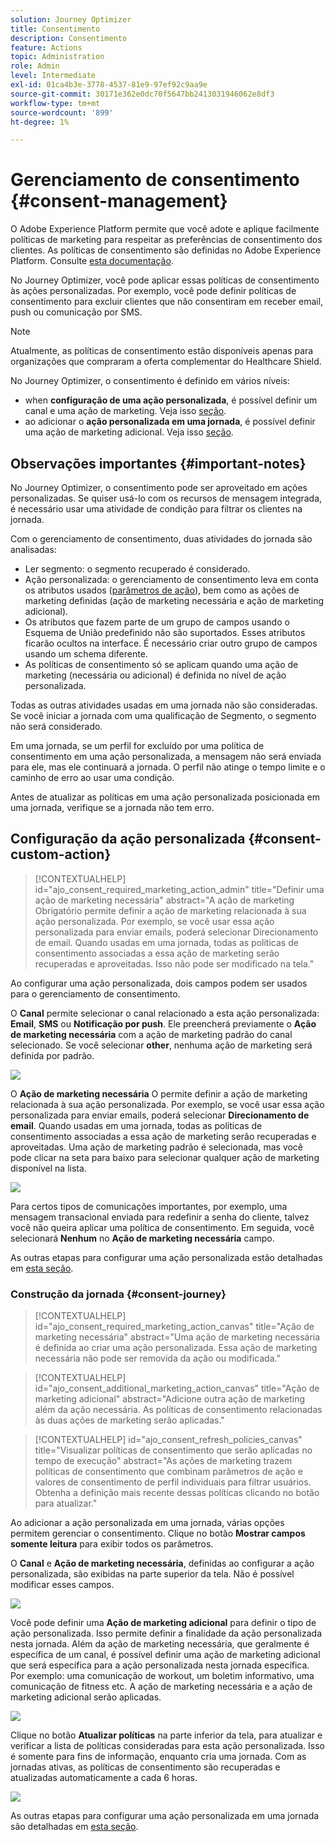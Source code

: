 ```yaml
---
solution: Journey Optimizer
title: Consentimento
description: Consentimento
feature: Actions
topic: Administration
role: Admin
level: Intermediate
exl-id: 01ca4b3e-3778-4537-81e9-97ef92c9aa9e
source-git-commit: 30171e362e0dc70f5647bb2413031946062e8df3
workflow-type: tm+mt
source-wordcount: '899'
ht-degree: 1%

---
```


# Gerenciamento de consentimento {#consent-management}

O Adobe Experience Platform permite que você adote e aplique facilmente políticas de marketing para respeitar as preferências de consentimento dos clientes. As políticas de consentimento são definidas no Adobe Experience Platform. Consulte [esta documentação](https://experienceleague.adobe.com/docs/experience-platform/data-governance/policies/user-guide.html?lang=en#consent-policy).

No Journey Optimizer, você pode aplicar essas políticas de consentimento às ações personalizadas. Por exemplo, você pode definir políticas de consentimento para excluir clientes que não consentiram em receber email, push ou comunicação por SMS.

>[!NOTE]
>
>Atualmente, as políticas de consentimento estão disponíveis apenas para organizações que compraram a oferta complementar do Healthcare Shield.

No Journey Optimizer, o consentimento é definido em vários níveis:

* when **configuração de uma ação personalizada**, é possível definir um canal e uma ação de marketing. Veja isso [seção](../action/consent.md#consent-custom-action).
* ao adicionar o **ação personalizada em uma jornada**, é possível definir uma ação de marketing adicional. Veja isso [seção](../action/consent.md#consent-journey).

## Observações importantes {#important-notes}

No Journey Optimizer, o consentimento pode ser aproveitado em ações personalizadas. Se quiser usá-lo com os recursos de mensagem integrada, é necessário usar uma atividade de condição para filtrar os clientes na jornada.

Com o gerenciamento de consentimento, duas atividades do jornada são analisadas:

* Ler segmento: o segmento recuperado é considerado.
* Ação personalizada: o gerenciamento de consentimento leva em conta os atributos usados ([parâmetros de ação](../action/about-custom-action-configuration.md#define-the-message-parameters)), bem como as ações de marketing definidas (ação de marketing necessária e ação de marketing adicional).
* Os atributos que fazem parte de um grupo de campos usando o Esquema de União predefinido não são suportados. Esses atributos ficarão ocultos na interface. É necessário criar outro grupo de campos usando um schema diferente.
* As políticas de consentimento só se aplicam quando uma ação de marketing (necessária ou adicional) é definida no nível de ação personalizada.

Todas as outras atividades usadas em uma jornada não são consideradas. Se você iniciar a jornada com uma qualificação de Segmento, o segmento não será considerado.

Em uma jornada, se um perfil for excluído por uma política de consentimento em uma ação personalizada, a mensagem não será enviada para ele, mas ele continuará a jornada. O perfil não atinge o tempo limite e o caminho de erro ao usar uma condição.

Antes de atualizar as políticas em uma ação personalizada posicionada em uma jornada, verifique se a jornada não tem erro.

<!--
There are two types of latency regarding the use of consent policies:

* **User latency**: the delay from the time a profile changes a consent settings to the moment it is applied in Experience Platform. This can take up to 48h. 
* **Consent policy latency**: the delay from the time a consent policy is created or updated to the moment it is applied. This can take up to 6 hours
-->

## Configuração da ação personalizada {#consent-custom-action}

>[!CONTEXTUALHELP]
>id="ajo_consent_required_marketing_action_admin"
>title="Definir uma ação de marketing necessária"
>abstract="A ação de marketing Obrigatório permite definir a ação de marketing relacionada à sua ação personalizada. Por exemplo, se você usar essa ação personalizada para enviar emails, poderá selecionar Direcionamento de email. Quando usadas em uma jornada, todas as políticas de consentimento associadas a essa ação de marketing serão recuperadas e aproveitadas. Isso não pode ser modificado na tela."

Ao configurar uma ação personalizada, dois campos podem ser usados para o gerenciamento de consentimento.

O **Canal** permite selecionar o canal relacionado a esta ação personalizada: **Email**, **SMS** ou **Notificação por push**. Ele preencherá previamente o **Ação de marketing necessária** com a ação de marketing padrão do canal selecionado. Se você selecionar **other**, nenhuma ação de marketing será definida por padrão.

![](assets/consent1.png)

O **Ação de marketing necessária** O permite definir a ação de marketing relacionada à sua ação personalizada. Por exemplo, se você usar essa ação personalizada para enviar emails, poderá selecionar **Direcionamento de email**. Quando usadas em uma jornada, todas as políticas de consentimento associadas a essa ação de marketing serão recuperadas e aproveitadas. Uma ação de marketing padrão é selecionada, mas você pode clicar na seta para baixo para selecionar qualquer ação de marketing disponível na lista.

![](assets/consent2.png)

Para certos tipos de comunicações importantes, por exemplo, uma mensagem transacional enviada para redefinir a senha do cliente, talvez você não queira aplicar uma política de consentimento. Em seguida, você selecionará **Nenhum** no **Ação de marketing necessária** campo.

As outras etapas para configurar uma ação personalizada estão detalhadas em [esta seção](../action/about-custom-action-configuration.md#consent-management).

### Construção da jornada {#consent-journey}

>[!CONTEXTUALHELP]
>id="ajo_consent_required_marketing_action_canvas"
>title="Ação de marketing necessária"
>abstract="Uma ação de marketing necessária é definida ao criar uma ação personalizada. Essa ação de marketing necessária não pode ser removida da ação ou modificada."

>[!CONTEXTUALHELP]
>id="ajo_consent_additional_marketing_action_canvas"
>title="Ação de marketing adicional"
>abstract="Adicione outra ação de marketing além da ação necessária. As políticas de consentimento relacionadas às duas ações de marketing serão aplicadas."

>[!CONTEXTUALHELP]
>id="ajo_consent_refresh_policies_canvas"
>title="Visualizar políticas de consentimento que serão aplicadas no tempo de execução"
>abstract="As ações de marketing trazem políticas de consentimento que combinam parâmetros de ação e valores de consentimento de perfil individuais para filtrar usuários. Obtenha a definição mais recente dessas políticas clicando no botão para atualizar."

Ao adicionar a ação personalizada em uma jornada, várias opções permitem gerenciar o consentimento. Clique no botão **Mostrar campos somente leitura** para exibir todos os parâmetros.

O **Canal** e **Ação de marketing necessária**, definidas ao configurar a ação personalizada, são exibidas na parte superior da tela. Não é possível modificar esses campos.

![](assets/consent4.png)

Você pode definir uma **Ação de marketing adicional** para definir o tipo de ação personalizada. Isso permite definir a finalidade da ação personalizada nesta jornada. Além da ação de marketing necessária, que geralmente é específica de um canal, é possível definir uma ação de marketing adicional que será específica para a ação personalizada nesta jornada específica. Por exemplo: uma comunicação de workout, um boletim informativo, uma comunicação de fitness etc. A ação de marketing necessária e a ação de marketing adicional serão aplicadas.

![](assets/consent3.png)

Clique no botão **Atualizar políticas** na parte inferior da tela, para atualizar e verificar a lista de políticas consideradas para esta ação personalizada. Isso é somente para fins de informação, enquanto cria uma jornada. Com as jornadas ativas, as políticas de consentimento são recuperadas e atualizadas automaticamente a cada 6 horas.

![](assets/consent5.png)

<!--
The following data is taken into account for consent:

* marketing actions and additional marketing actions defined in the custom action
* action parameters defined in the custom action, see this [section](../action/about-custom-action-configuration.md#define-the-message-parameters) 
* attributes used as criteria in a segment when the journey starts with a Read segment, see this [section](../building-journeys/read-segment.md) 

>[!NOTE]
>
>Please note that there can be a latency when updating the list of policies applied, refer to this [this section](../action/consent.md#important-notes).
-->

As outras etapas para configurar uma ação personalizada em uma jornada são detalhadas em [esta seção](../building-journeys/using-custom-actions.md).
